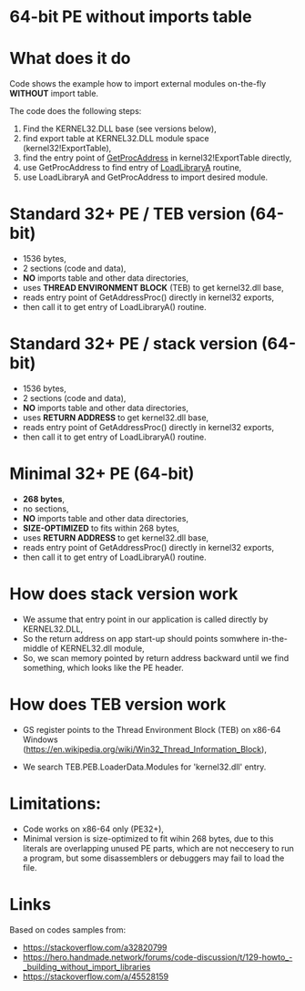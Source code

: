 # 64-bit PE without imports table

# What does it do
Code shows the example how to import external modules on-the-fly **WITHOUT** import table.

The code does the following steps:
1. Find the KERNEL32.DLL base (see versions below),
2. find export table at KERNEL32.DLL module space (kernel32!ExportTable),
3. find the entry point of [GetProcAddress](https://docs.microsoft.com/en-us/windows/win32/api/libloaderapi/nf-libloaderapi-getprocaddress) in kernel32!ExportTable directly,
4. use GetProcAddress to find entry of [LoadLibraryA](https://docs.microsoft.com/en-us/windows/win32/api/libloaderapi/nf-libloaderapi-loadlibrarya) routine,
5. use LoadLibraryA and GetProcAddress to import desired module.

# Standard 32+ PE / TEB version (64-bit)
  - 1536 bytes,
  - 2 sections (code and data),
  - **NO** imports table and other data directories,
  - uses **THREAD ENVIRONMENT BLOCK** (TEB) to get kernel32.dll base,
  - reads entry point of GetAddressProc() directly in kernel32 exports,
  - then call it to get entry of LoadLibraryA() routine.

# Standard 32+ PE / stack version (64-bit)
  - 1536 bytes,
  - 2 sections (code and data),
  - **NO** imports table and other data directories,
  - uses **RETURN ADDRESS** to get kernel32.dll base,
  - reads entry point of GetAddressProc() directly in kernel32 exports,
  - then call it to get entry of LoadLibraryA() routine.

# Minimal 32+ PE (64-bit)
  - **268 bytes**,
  - no sections,
  - **NO** imports table and other data directories,
  - **SIZE-OPTIMIZED** to fits within 268 bytes,
  - uses **RETURN ADDRESS** to get kernel32.dll base,
  - reads entry point of GetAddressProc() directly in kernel32 exports,
  - then call it to get entry of LoadLibraryA() routine.

# How does stack version work
- We assume that entry point in our application is called directly by KERNEL32.DLL,
- So the return address on app start-up should points somwhere in-the-middle of KERNEL32.dll module,
- So, we scan memory pointed by return address backward until we find something, which looks like the PE header.

# How does TEB version work
  - GS register points to the Thread Environment Block (TEB) on x86-64 Windows
    (https://en.wikipedia.org/wiki/Win32_Thread_Information_Block),

  - We search TEB.PEB.LoaderData.Modules for 'kernel32.dll' entry.

# Limitations:
- Code works on x86-64 only (PE32+),
- Minimal version is size-optimized to fit wihin 268 bytes, due to this literals are overlapping unused PE parts, which are not
  neccesery to run a program, but some disassemblers or debuggers may fail to load the file.

# Links
Based on codes samples from:
- https://stackoverflow.com/a32820799
- https://hero.handmade.network/forums/code-discussion/t/129-howto_-_building_without_import_libraries
- https://stackoverflow.com/a/45528159

